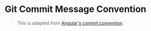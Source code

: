 # Git Commit Message Convention

> This is adapted from [Angular's commit convention](https://github.com/conventional-changelog/conventional-changelog/tree/master/packages/conventional-changelog-angular).
